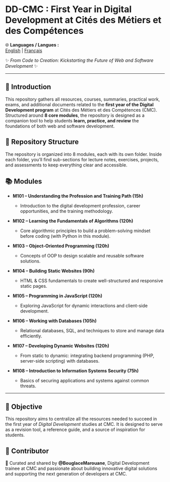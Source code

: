 # DD-CMC : First Year in Digital Development at Cités des Métiers et des Compétences  

🌐 **Languages / Langues :**  
[English](README.md) | [Français](README.fr.md)  

✨ *From Code to Creation: Kickstarting the Future of Web and Software Development* ✨

---

## 📌 Introduction  
This repository gathers all resources, courses, summaries, practical work, exams, and additional documents related to the **first year of the Digital Development program** at Cités des Métiers et des Compétences (CMC). Structured around **8 core modules**, the repository is designed as a companion tool to help students **learn, practice, and review** the foundations of both web and software development.  

## 📂 Repository Structure  
The repository is organized into 8 modules, each with its own folder. Inside each folder, you’ll find sub-sections for lecture notes, exercises, projects, and assessments to keep everything clear and accessible.  

## 📚 Modules  

- **M101 – Understanding the Profession and Training Path (15h)**  
  - Introduction to the digital development profession, career opportunities, and the training methodology.  

- **M102 – Learning the Fundamentals of Algorithms (120h)**  
  - Core algorithmic principles to build a problem-solving mindset before coding (with Python in this module).  

- **M103 – Object-Oriented Programming (120h)**  
  - Concepts of OOP to design scalable and reusable software solutions.  

- **M104 – Building Static Websites (90h)**  
  - HTML & CSS fundamentals to create well-structured and responsive static pages.  

- **M105 – Programming in JavaScript (120h)**  
  - Exploring JavaScript for dynamic interactions and client-side development.  

- **M106 – Working with Databases (105h)**  
  - Relational databases, SQL, and techniques to store and manage data efficiently.  

- **M107 – Developing Dynamic Websites (120h)**  
  - From static to dynamic: integrating backend programming (PHP, server-side scripting) with databases.  

- **M108 – Introduction to Information Systems Security (75h)**  
  - Basics of securing applications and systems against common threats.  

---

## 🎯 Objective  

This repository aims to centralize all the resources needed to succeed in the first year of *Digital Development* studies at CMC. It is designed to serve as a revision tool, a reference guide, and a source of inspiration for students.

## 👤 Contributor  

🚀 Curated and shared by **@BouglaceMarouane**, Digital Development trainee at CMC and passionate about building innovative digital solutions and supporting the next generation of developers at CMC.
